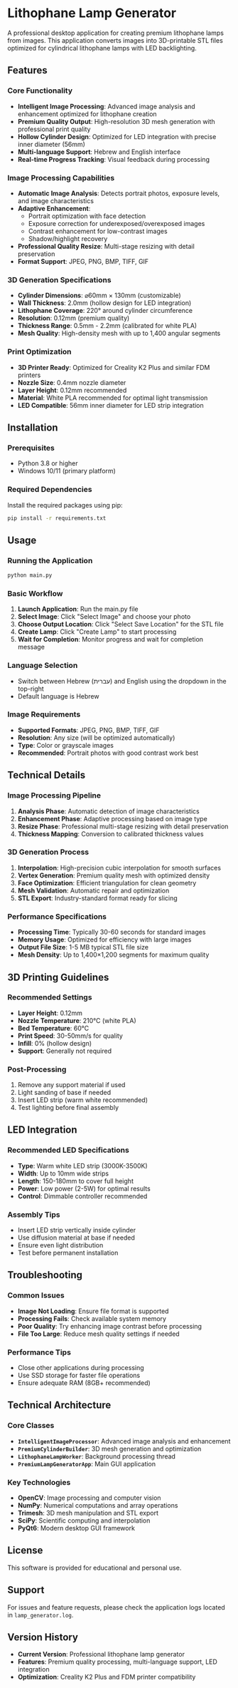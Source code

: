 # Lithophane Lamp Generator

A professional desktop application for creating premium lithophane lamps from images. This application converts images into 3D-printable STL files optimized for cylindrical lithophane lamps with LED backlighting.

## Features

### Core Functionality
- **Intelligent Image Processing**: Advanced image analysis and enhancement optimized for lithophane creation
- **Premium Quality Output**: High-resolution 3D mesh generation with professional print quality
- **Hollow Cylinder Design**: Optimized for LED integration with precise inner diameter (56mm)
- **Multi-language Support**: Hebrew and English interface
- **Real-time Progress Tracking**: Visual feedback during processing

### Image Processing Capabilities
- **Automatic Image Analysis**: Detects portrait photos, exposure levels, and image characteristics
- **Adaptive Enhancement**: 
  - Portrait optimization with face detection
  - Exposure correction for underexposed/overexposed images
  - Contrast enhancement for low-contrast images
  - Shadow/highlight recovery
- **Professional Quality Resize**: Multi-stage resizing with detail preservation
- **Format Support**: JPEG, PNG, BMP, TIFF, GIF

### 3D Generation Specifications
- **Cylinder Dimensions**: ⌀60mm × 130mm (customizable)
- **Wall Thickness**: 2.0mm (hollow design for LED integration)
- **Lithophane Coverage**: 220° around cylinder circumference
- **Resolution**: 0.12mm (premium quality)
- **Thickness Range**: 0.5mm - 2.2mm (calibrated for white PLA)
- **Mesh Quality**: High-density mesh with up to 1,400 angular segments

### Print Optimization
- **3D Printer Ready**: Optimized for Creality K2 Plus and similar FDM printers
- **Nozzle Size**: 0.4mm nozzle diameter
- **Layer Height**: 0.12mm recommended
- **Material**: White PLA recommended for optimal light transmission
- **LED Compatible**: 56mm inner diameter for LED strip integration

## Installation

### Prerequisites
- Python 3.8 or higher
- Windows 10/11 (primary platform)

### Required Dependencies
Install the required packages using pip:

```bash
pip install -r requirements.txt
```

## Usage

### Running the Application
```bash
python main.py
```

### Basic Workflow
1. **Launch Application**: Run the main.py file
2. **Select Image**: Click "Select Image" and choose your photo
3. **Choose Output Location**: Click "Select Save Location" for the STL file
4. **Create Lamp**: Click "Create Lamp" to start processing
5. **Wait for Completion**: Monitor progress and wait for completion message

### Language Selection
- Switch between Hebrew (עברית) and English using the dropdown in the top-right
- Default language is Hebrew

### Image Requirements
- **Supported Formats**: JPEG, PNG, BMP, TIFF, GIF
- **Resolution**: Any size (will be optimized automatically)
- **Type**: Color or grayscale images
- **Recommended**: Portrait photos with good contrast work best

## Technical Details

### Image Processing Pipeline
1. **Analysis Phase**: Automatic detection of image characteristics
2. **Enhancement Phase**: Adaptive processing based on image type
3. **Resize Phase**: Professional multi-stage resizing with detail preservation
4. **Thickness Mapping**: Conversion to calibrated thickness values

### 3D Generation Process
1. **Interpolation**: High-precision cubic interpolation for smooth surfaces
2. **Vertex Generation**: Premium quality mesh with optimized density
3. **Face Optimization**: Efficient triangulation for clean geometry
4. **Mesh Validation**: Automatic repair and optimization
5. **STL Export**: Industry-standard format ready for slicing

### Performance Specifications
- **Processing Time**: Typically 30-60 seconds for standard images
- **Memory Usage**: Optimized for efficiency with large images
- **Output File Size**: 1-5 MB typical STL file size
- **Mesh Density**: Up to 1,400×1,200 segments for maximum quality

## 3D Printing Guidelines

### Recommended Settings
- **Layer Height**: 0.12mm
- **Nozzle Temperature**: 210°C (white PLA)
- **Bed Temperature**: 60°C
- **Print Speed**: 30-50mm/s for quality
- **Infill**: 0% (hollow design)
- **Support**: Generally not required

### Post-Processing
1. Remove any support material if used
2. Light sanding of base if needed
3. Insert LED strip (warm white recommended)
4. Test lighting before final assembly

## LED Integration

### Recommended LED Specifications
- **Type**: Warm white LED strip (3000K-3500K)
- **Width**: Up to 10mm wide strips
- **Length**: 150-180mm to cover full height
- **Power**: Low power (2-5W) for optimal results
- **Control**: Dimmable controller recommended

### Assembly Tips
- Insert LED strip vertically inside cylinder
- Use diffusion material at base if needed
- Ensure even light distribution
- Test before permanent installation

## Troubleshooting

### Common Issues
- **Image Not Loading**: Ensure file format is supported
- **Processing Fails**: Check available system memory
- **Poor Quality**: Try enhancing image contrast before processing
- **File Too Large**: Reduce mesh quality settings if needed

### Performance Tips
- Close other applications during processing
- Use SSD storage for faster file operations
- Ensure adequate RAM (8GB+ recommended)

## Technical Architecture

### Core Classes
- **`IntelligentImageProcessor`**: Advanced image analysis and enhancement
- **`PremiumCylinderBuilder`**: 3D mesh generation and optimization
- **`LithophaneLampWorker`**: Background processing thread
- **`PremiumLampGeneratorApp`**: Main GUI application

### Key Technologies
- **OpenCV**: Image processing and computer vision
- **NumPy**: Numerical computations and array operations
- **Trimesh**: 3D mesh manipulation and STL export
- **SciPy**: Scientific computing and interpolation
- **PyQt6**: Modern desktop GUI framework

## License

This software is provided for educational and personal use.

## Support

For issues and feature requests, please check the application logs located in `lamp_generator.log`.

## Version History

- **Current Version**: Professional lithophane lamp generator
- **Features**: Premium quality processing, multi-language support, LED integration
- **Optimization**: Creality K2 Plus and FDM printer compatibility